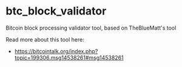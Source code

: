 # btc_block_validator
Bitcoin block processing validator tool, based on TheBlueMatt's tool

Read more about this tool here:

* https://bitcointalk.org/index.php?topic=199306.msg14538261#msg14538261